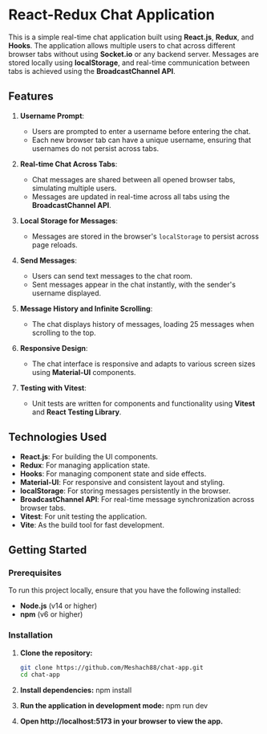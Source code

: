 # React-Redux Chat Application

This is a simple real-time chat application built using **React.js**, **Redux**, and **Hooks**. The application allows multiple users to chat across different browser tabs without using **Socket.io** or any backend server. Messages are stored locally using **localStorage**, and real-time communication between tabs is achieved using the **BroadcastChannel API**.

## Features

1. **Username Prompt**: 
   - Users are prompted to enter a username before entering the chat.
   - Each new browser tab can have a unique username, ensuring that usernames do not persist across tabs.
   
2. **Real-time Chat Across Tabs**: 
   - Chat messages are shared between all opened browser tabs, simulating multiple users.
   - Messages are updated in real-time across all tabs using the **BroadcastChannel API**.

3. **Local Storage for Messages**: 
   - Messages are stored in the browser's `localStorage` to persist across page reloads.

4. **Send Messages**: 
   - Users can send text messages to the chat room.
   - Sent messages appear in the chat instantly, with the sender's username displayed.

5. **Message History and Infinite Scrolling**: 
   - The chat displays history of messages, loading 25 messages when scrolling to the top.

6. **Responsive Design**: 
   - The chat interface is responsive and adapts to various screen sizes using **Material-UI** components.

7. **Testing with Vitest**: 
   - Unit tests are written for components and functionality using **Vitest** and **React Testing Library**.

## Technologies Used

- **React.js**: For building the UI components.
- **Redux**: For managing application state.
- **Hooks**: For managing component state and side effects.
- **Material-UI**: For responsive and consistent layout and styling.
- **localStorage**: For storing messages persistently in the browser.
- **BroadcastChannel API**: For real-time message synchronization across browser tabs.
- **Vitest**: For unit testing the application.
- **Vite**: As the build tool for fast development.

## Getting Started

### Prerequisites

To run this project locally, ensure that you have the following installed:

- **Node.js** (v14 or higher)
- **npm** (v6 or higher)

### Installation

1. **Clone the repository:**

   ```bash
   git clone https://github.com/Meshach88/chat-app.git
   cd chat-app
2. **Install dependencies:**
    npm install
3. **Run the application in development mode:**
    npm run dev
4. **Open http://localhost:5173 in your browser to view the app.**

